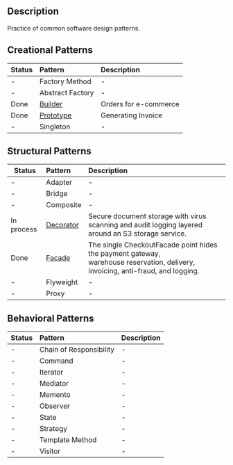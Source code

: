 ## Description

Practice of common software design patterns.


## Creational Patterns

 Status | Pattern                            | Description           |
|--------|:-----------------------------------|:----------------------|
| -      | Factory Method                     | -                     |
| -      | Abstract Factory                   | -                     |
| Done   | [Builder](Creational/Builder)      | Orders for e-commerce |
| Done   | [Prototype](Creational/Prototype)  | Generating Invoice    |
| -      | Singleton                          | -                     |

## Structural Patterns

 Status     | Pattern                           | Description                                                                                                                           |
|------------|:----------------------------------|:--------------------------------------------------------------------------------------------------------------------------------------|
| -          | Adapter                           | -                                                                                                                                     |
| -          | Bridge                            | -                                                                                                                                     |
| -          | Composite                         | -                                                                                                                                     |
| In process | [Decorator](Structural/Decorator) | Secure document storage with virus scanning and audit logging layered around an S3 storage service.                                   |
| Done       | [Facade](Structural/Facade)       | The single CheckoutFacade point hides the payment gateway, <br/> warehouse reservation, delivery, invoicing, anti-fraud, and logging. |
| -          | Flyweight                         | -                                                                                                                                     |
| -          | Proxy                             | -                                                                                                                                     |


## Behavioral Patterns

 Status     | Pattern                                 | Description           |
|------------|:----------------------------------------|:----------------------|
| -          | Chain of Responsibility                 | -                     |
| -          | Command                                 | -                     |
| -          | Iterator                                | -                     |
| -          | Mediator                                | -                     |
| -          | Memento                                 | -                     |
| -          | Observer                                | -                     |
| -          | State                                   | -                     |
| -          | Strategy                                | -                     |
| -          | Template Method                         | -                     |
| -          | Visitor                                | -                     |
